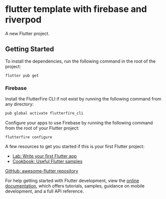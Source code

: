 # flutter template with firebase and riverpod

A new Flutter project.

## Getting Started

To install the dependencies, run the following command in the root of the project:

`flutter pub get`

### Firebase

Install the FlutterFire CLI if not exist by running the following command from any directory:

````dart 
pub global activate flutterfire_cli
````

Configure your apps to use Firebase by running the following command from the root of your Flutter project:

`flutterfire configure`

A few resources to get you started if this is your first Flutter project:

-   [Lab: Write your first Flutter app](https://docs.flutter.dev/get-started/codelab)
-   [Cookbook: Useful Flutter samples](https://docs.flutter.dev/cookbook)

[GitHub: awesome-flutter repository ](https://github.com/Solido/awesome-flutter)

For help getting started with Flutter development, view the
[online documentation](https://docs.flutter.dev/), which offers tutorials,
samples, guidance on mobile development, and a full API reference.

```

```
